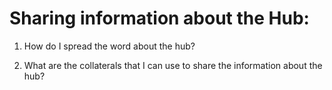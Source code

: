 # Sharing information about the Hub:

1. How do I spread the word about the hub?

2. What are the collaterals that I can use to share the information about the hub?